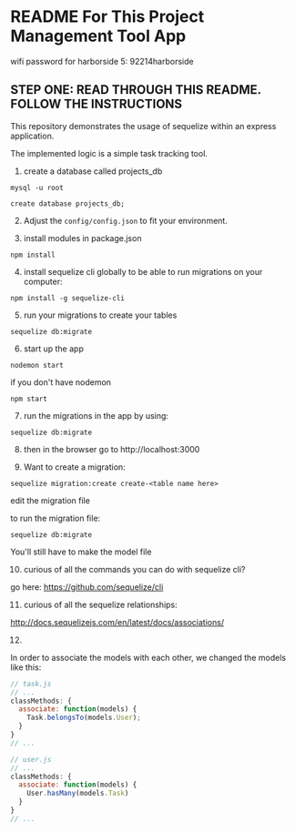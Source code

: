 # README For This Project Management Tool App

wifi password for harborside 5:
  92214harborside

## STEP ONE: READ THROUGH THIS README. FOLLOW THE INSTRUCTIONS

This repository demonstrates the usage of sequelize within an express application.

The implemented logic is a simple task tracking tool.

1. create a database called projects_db

`mysql -u root`

`create database projects_db;`

2. Adjust the `config/config.json` to fit your environment.

3. install modules in package.json

`npm install`

4. install sequelize cli globally to be able to run migrations on your computer:

`npm install -g sequelize-cli`

5. run your migrations to create your tables

`sequelize db:migrate`

6. start up the app

`nodemon start`

if you don't have nodemon

`npm start`

7. run the migrations in the app by using:

`sequelize db:migrate`

8. then in the browser go to http://localhost:3000

9. Want to create a migration:

`sequelize migration:create create-<table name here>`

edit the migration file

to run the migration file:

`sequelize db:migrate`

You'll still have to make the model file

10. curious of all the commands you can do with sequelize cli?

go here: https://github.com/sequelize/cli

11. curious of all the sequelize relationships:

http://docs.sequelizejs.com/en/latest/docs/associations/

12.

In order to associate the models with each other, we changed the models like this:

```js
// task.js
// ...
classMethods: {
  associate: function(models) {
    Task.belongsTo(models.User);
  }
}
// ...
```

```js
// user.js
// ...
classMethods: {
  associate: function(models) {
    User.hasMany(models.Task)
  }
}
// ...
```
